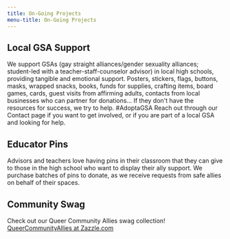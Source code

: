 ```yaml
---
title: On-Going Projects
menu-title: On-Going Projects
---
```


## Local GSA Support 

We support GSAs (gay straight alliances/gender sexuality alliances; student-led with a teacher-staff-counselor advisor) in local high schools, providing tangible and emotional support. Posters, stickers, flags, buttons, masks, wrapped snacks, books, funds for supplies, crafting items, board games, cards, guest visits from affirming adults, contacts from local businesses who can partner for donations... If they don't have the resources for success, we try to help. #AdoptaGSA Reach out through our Contact page if you want to get involved, or if you are part of a local GSA and looking for help. 

## Educator Pins

Advisors and teachers love having pins in their classroom that they can give to those in the high school who want to display their ally support. We purchase batches of pins to donate, as we receive requests from safe allies on behalf of their spaces. 

## Community Swag

Check out our Queer Community Allies swag collection! [QueerCommunityAllies at Zazzle.com](https://www.zazzle.com/store/queercommunityallies)
